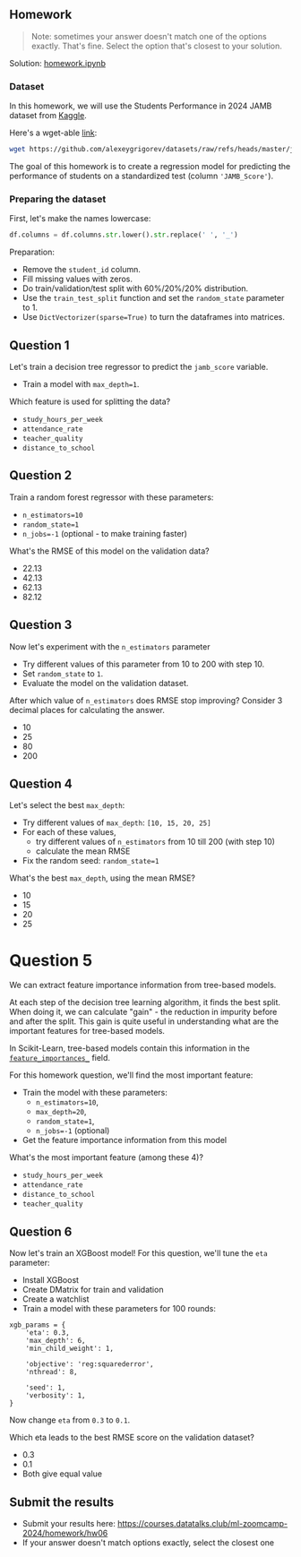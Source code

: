 ## Homework

> Note: sometimes your answer doesn't match one of 
> the options exactly. That's fine. 
> Select the option that's closest to your solution.

Solution: [homework.ipynb](homework.ipynb)

### Dataset

In this homework, we will use the Students Performance in 2024 JAMB dataset from [Kaggle](https://www.kaggle.com/datasets/idowuadamo/students-performance-in-2024-jamb).

Here's a wget-able [link](https://github.com/alexeygrigorev/datasets/raw/refs/heads/master/jamb_exam_results.csv):

```bash
wget https://github.com/alexeygrigorev/datasets/raw/refs/heads/master/jamb_exam_results.csv
```

The goal of this homework is to create a regression model for predicting the performance of students on a standardized test (column `'JAMB_Score'`).


### Preparing the dataset 

First, let's make the names lowercase:

```python
df.columns = df.columns.str.lower().str.replace(' ', '_')
```

Preparation:

* Remove the `student_id` column.
* Fill missing values with zeros.
* Do train/validation/test split with 60%/20%/20% distribution. 
* Use the `train_test_split` function and set the `random_state` parameter to 1.
* Use `DictVectorizer(sparse=True)` to turn the dataframes into matrices.


## Question 1

Let's train a decision tree regressor to predict the `jamb_score` variable. 

* Train a model with `max_depth=1`.


Which feature is used for splitting the data?

* `study_hours_per_week`
* `attendance_rate`
* `teacher_quality`
* `distance_to_school`


## Question 2

Train a random forest regressor with these parameters:

* `n_estimators=10`
* `random_state=1`
* `n_jobs=-1` (optional - to make training faster)


What's the RMSE of this model on the validation data?

* 22.13
* 42.13
* 62.13
* 82.12


## Question 3

Now let's experiment with the `n_estimators` parameter

* Try different values of this parameter from 10 to 200 with step 10.
* Set `random_state` to `1`.
* Evaluate the model on the validation dataset.


After which value of `n_estimators` does RMSE stop improving?
Consider 3 decimal places for calculating the answer.

- 10
- 25
- 80
- 200


## Question 4

Let's select the best `max_depth`:

* Try different values of `max_depth`: `[10, 15, 20, 25]`
* For each of these values,
  * try different values of `n_estimators` from 10 till 200 (with step 10)
  * calculate the mean RMSE 
* Fix the random seed: `random_state=1`


What's the best `max_depth`, using the mean RMSE?

* 10
* 15
* 20
* 25


# Question 5

We can extract feature importance information from tree-based models. 

At each step of the decision tree learning algorithm, it finds the best split. 
When doing it, we can calculate "gain" - the reduction in impurity before and after the split. 
This gain is quite useful in understanding what are the important features for tree-based models.

In Scikit-Learn, tree-based models contain this information in the
[`feature_importances_`](https://scikit-learn.org/stable/modules/generated/sklearn.ensemble.RandomForestRegressor.html#sklearn.ensemble.RandomForestRegressor.feature_importances_)
field. 

For this homework question, we'll find the most important feature:

* Train the model with these parameters:
  * `n_estimators=10`,
  * `max_depth=20`,
  * `random_state=1`,
  * `n_jobs=-1` (optional)
* Get the feature importance information from this model


What's the most important feature (among these 4)? 

* `study_hours_per_week`
* `attendance_rate`
* `distance_to_school`
* `teacher_quality`


## Question 6

Now let's train an XGBoost model! For this question, we'll tune the `eta` parameter:

* Install XGBoost
* Create DMatrix for train and validation
* Create a watchlist
* Train a model with these parameters for 100 rounds:

```
xgb_params = {
    'eta': 0.3, 
    'max_depth': 6,
    'min_child_weight': 1,
    
    'objective': 'reg:squarederror',
    'nthread': 8,
    
    'seed': 1,
    'verbosity': 1,
}
```

Now change `eta` from `0.3` to `0.1`.

Which eta leads to the best RMSE score on the validation dataset?

* 0.3
* 0.1
* Both give equal value

## Submit the results

* Submit your results here: https://courses.datatalks.club/ml-zoomcamp-2024/homework/hw06
* If your answer doesn't match options exactly, select the closest one
